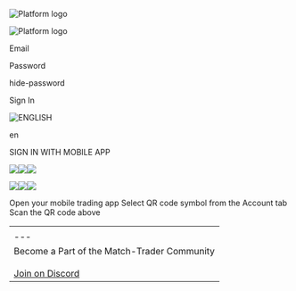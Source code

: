 ![Platform logo](https://mtr.gooeytrade.com/assets/branding/themes/dark/logo-mt.png)

![Platform logo](https://mtr.gooeytrade.com/assets/branding/themes/dark/logo-mt.png)

Email

Password

hide-password

Sign In

![ENGLISH](https://mtr.gooeytrade.com/assets/flags/gb.svg)

en

SIGN IN WITH MOBILE APP

![](https://mtr.gooeytrade.com/assets/qr-login/1.svg)![](https://mtr.gooeytrade.com/assets/qr-login/2.svg)![](https://mtr.gooeytrade.com/assets/qr-login/3.svg)

![](https://mtr.gooeytrade.com/assets/qr-login/instruction-1-dark.svg)![](https://mtr.gooeytrade.com/assets/qr-login/instruction-2-dark.svg)![](https://mtr.gooeytrade.com/assets/qr-login/instruction-3-dark.svg)

Open your mobile trading app  Select QR code symbol from the Account tab  Scan the QR code above

|     |
| --- |
| |     |
| --- |
| Become a Part of the Match-Trader Community<br> <br>[Join on Discord](https://discord.gg/9sgMwxHzbB) | |